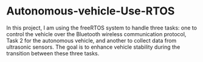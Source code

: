 # Autonomous-vehicle-Use-RTOS
In this project, I am using the freeRTOS system to handle three tasks: one to control the vehicle over the Bluetooth wireless communication protocol, Task 2 for the autonomous vehicle, and another to collect data from ultrasonic sensors. The goal is to enhance vehicle stability during the transition between these three tasks.
